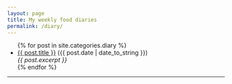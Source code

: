 ```yaml
---
layout: page
title: My weekly food diaries
permalink: /diary/
---
```


<ul>
  {% for post in site.categories.diary %}
    <li><a href="/food{{ post.url }}">{{ post.title }}</a> ({{ post.date | date_to_string }})<br>
      <i>{{ post.excerpt }}</i>
    </li>
  {% endfor %}
</ul>
<hr>
